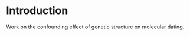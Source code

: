 
<!-- README.md is generated from README.Rmd. Please edit that file -->

# Introduction

Work on the confounding effect of genetic structure on molecular dating.

